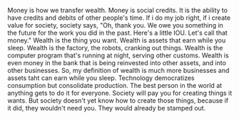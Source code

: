 Money is how we transfer wealth. Money is social credits. It is the ability to have credits and debits of other people's time. If i do my job right, if i create value for society, society says, "Oh, thank you. We owe you something in the future for the work you did in the past. Here's a little IOU. Let's call that money." Wealth is the thing you want. Wealth is assets that earn while you sleep. Wealth is the factory, the robots, cranking out things. Wealth is the computer program that's running at night, serving other customs. Wealth is even money in the bank that is being reinvested into other assets, and into other businesses. So, my definition of wealth is much more businesses and assets taht can earn while you sleep. Technology democratizes consumption but consolidate production. The best person in the world at anything gets to do it for everyone. Society will pay you for creating things it wants. But society doesn't yet know how to create those things, because if it did, they wouldn't need you. They would already be stamped out.
